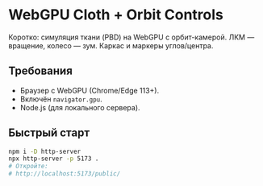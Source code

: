 # WebGPU Cloth + Orbit Controls

Коротко: симуляция ткани (PBD) на WebGPU с орбит-камерой. ЛКМ — вращение, колесо — зум. Каркас и маркеры углов/центра.

## Требования
- Браузер с WebGPU (Chrome/Edge 113+).
- Включён `navigator.gpu`.
- Node.js (для локального сервера).

## Быстрый старт
```bash
npm i -D http-server
npx http-server -p 5173 .
# Откройте:
# http://localhost:5173/public/
